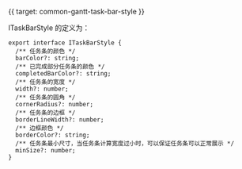 {{ target: common-gantt-task-bar-style }}

ITaskBarStyle 的定义为：

```
export interface ITaskBarStyle {
  /** 任务条的颜色 */
  barColor?: string;
  /** 已完成部分任务条的颜色 */
  completedBarColor?: string;
  /** 任务条的宽度 */
  width?: number;
  /** 任务条的圆角 */
  cornerRadius?: number;
  /** 任务条的边框 */
  borderLineWidth?: number;
  /** 边框颜色 */
  borderColor?: string;
  /** 任务条最小尺寸，当任务条计算宽度过小时，可以保证任务条可以正常展示 */
  minSize?: number;
}
```
